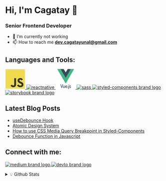 <h1>Hi, I'm Cagatay 👋</h1>
<h3>Senior Frontend Developer</h3>


- 🚀 I’m currently not working
- 📫 How to reach me **dev.cagatayunal@gmail.com**

<h2 align="left">Languages and Tools:</h2>
<p align="left">
<a href="https://developer.mozilla.org/en-US/docs/Web/JavaScript" target="_blank"> 
<img src="https://raw.githubusercontent.com/devicons/devicon/master/icons/javascript/javascript-original.svg" alt="javascript" width="64" height="64"/> 
</a> 
<a href="https://reactnative.dev/" target="_blank"> 
<img src="https://reactnative.dev/img/header_logo.svg" alt="reactnative" width="64" height="64"/>
</a> 
<a href="https://vuejs.org/" target="_blank">
<img src="https://raw.githubusercontent.com/devicons/devicon/master/icons/vuejs/vuejs-original-wordmark.svg" alt="vuejs" width="64" height="64"/>
</a>
<a href="https://sass-lang.com" target="_blank">
<img src="https://sass-lang.com/assets/img/logos/logo-b6e1ef6e.svg" alt="sass" width="64" height="64"/>
</a> 
<a href="https://styled-components.com/" target="_blank">
<img src="https://styled-components.com/logo.png" alt="styled-components brand logo" width="64" height="64"/> </a> 
<a href="https://storybook.js.org" target="_blank">
<img src="https://avatars.githubusercontent.com/u/22632046?s=200&v=4" alt="storybook brand logo" width="64" height="64"/>
</a> 
</p>

<h2>Latest Blog Posts</h2>
<ul>
    <li><a href="https://medium.com/@CagatayUnal/usedebounce-hook-d89aef2db520">useDebounce Hook</a></li>
  <li><a href="https://medium.com/@CagatayUnal/atomic-design-system-d04672024447">Atomic Design System</a></li>
  <li><a href="https://dev.to/cagatayunal/how-to-use-css-media-query-breakpoint-in-styled-components-9of" target="_blank">How to use CSS Media Query Breakpoint in Styled-Components</a></li>
    <li><a href="https://dev.to/cagatayunal/debounce-function-in-javascript-47ha" target="_blank">Debounce Function in Javascript</a></li>
</ul>

<h2 align="left">Connect with me:</h2>
<p align="left">
<a href="https://medium.com/@CagatayUnal" target="blank">
<img align="center" src="https://upload.wikimedia.org/wikipedia/commons/thumb/e/ec/Medium_logo_Monogram.svg/1200px-Medium_logo_Monogram.svg.png" alt="medium brand logo" height="64" width="64" />
</a>
<a href="https://dev.to/cagatayunal" target="blank">
<img align="center" src="https://cdn.shopify.com/s/files/1/1626/8507/files/Dev_400x400_50x@2x.png?v=1541525157" alt="devto brand logo" height="64" width="64" />
</a>
</p>

<details>
<summary style="margin-bottom: 16px;">💡 Github Stats</summary>
<a href="https://github.com/cagatay-unal/github-readme-stats">
  <img align="left" src="https://github-readme-stats.vercel.app/api?username=cagatay-unal&theme=algolia&show_icons=true" width="50%" />
</a>
</details>
